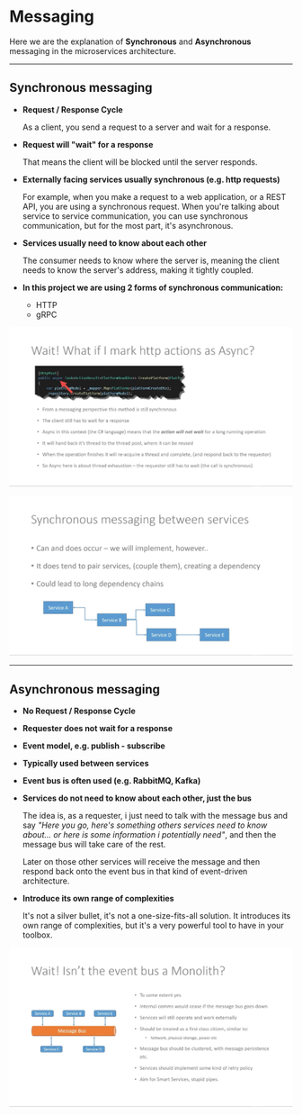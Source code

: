# Messaging

Here we are the explanation of **Synchronous** and **Asynchronous** messaging in the microservices architecture.

---

## Synchronous messaging

- **Request / Response Cycle**

  As a client, you send a request to a server and wait for a response.

- **Request will "wait" for a response**

  That means the client will be blocked until the server responds.

- **Externally facing services usually synchronous (e.g. http requests)**

  For example, when you make a request to a web application, or a REST API, you are using a synchronous request. When you're talking about service to service communication, you can use synchronous communication, but for the most part, it's asynchronous.

- **Services usually need to know about each other**

  The consumer needs to know where the server is, meaning the client needs to know the server's address, making it tightly coupled.

- **In this project we are using 2 forms of synchronous communication:**

  - HTTP
  - gRPC

![http async actions](./imgs/http-async-actions.png)

![sync between services](./imgs/sync-between-services.png)

---

## Asynchronous messaging

- **No Request / Response Cycle**

- **Requester does not wait for a response**

- **Event model, e.g. publish - subscribe**

- **Typically used between services**

- **Event bus is often used (e.g. RabbitMQ, Kafka)**

- **Services do not need to know about each other, just the bus**

  The idea is, as a requester, i just need to talk with the message bus and say _"Here you go, here's something others services need to know about... or here is some information i potentially need"_, and then the message bus will take care of the rest.

  Later on those other services will receive the message and then respond back onto the event bus in that kind of event-driven architecture.

- **Introduce its own range of complexities**

  It's not a silver bullet, it's not a one-size-fits-all solution. It introduces its own range of complexities, but it's a very powerful tool to have in your toolbox.

![event bus is a monolith?](./imgs/event-bus-monolith.png)
